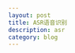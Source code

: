 ```yaml
---
layout: post
title: ASR语音识别
description: asr
category: blog
---
```







[LinChaohui]:    http://www.linchaohui.cn  "LinChaohui"
